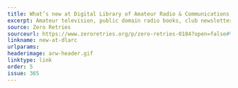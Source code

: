 ```yaml
---
title: What’s new at Digital Library of Amateur Radio & Communications
excerpt: Amateur television, public domain radio books, club newsletters, and more. 
source: Zero Retries
sourceurl: https://www.zeroretries.org/p/zero-retries-0184?open=false#%C2%A7whats-new-at-digital-library-of-amateur-radio-and-communications-january
linkname: new-at-dlarc
urlparams: 
headerimage: arw-header.gif
linktype: link
order: 5
issue: 365
---
```

